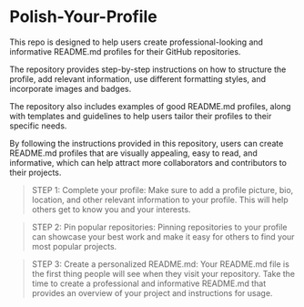 # Polish-Your-Profile
This repo is designed to help users create professional-looking and informative README.md profiles for their GitHub repositories. 

The repository provides step-by-step instructions on how to structure the profile, add relevant information, use different formatting styles, and incorporate images and badges. 

The repository also includes examples of good README.md profiles, along with templates and guidelines to help users tailor their profiles to their specific needs. 

By following the instructions provided in this repository, users can create README.md profiles that are visually appealing, easy to read, and informative, which can help attract more collaborators and contributors to their projects.

>STEP 1: Complete your profile: Make sure to add a profile picture, bio, location, and other relevant information to your profile. This will help others get to know you and your interests.

>STEP 2: Pin popular repositories: Pinning repositories to your profile can showcase your best work and make it easy for others to find your most popular projects.

>STEP 3: Create a personalized README.md: Your README.md file is the first thing people will see when they visit your repository. Take the time to create a professional and informative README.md that provides an overview of your project and instructions for usage.
